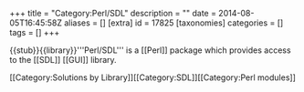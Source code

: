 +++
title = "Category:Perl/SDL"
description = ""
date = 2014-08-05T16:45:58Z
aliases = []
[extra]
id = 17825
[taxonomies]
categories = []
tags = []
+++

{{stub}}{{library}}'''Perl/SDL''' is a [[Perl]] package which provides access to the [[SDL]] [[GUI]] library.

[[Category:Solutions by Library]][[Category:SDL]][[Category:Perl modules]]
